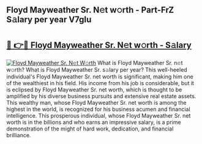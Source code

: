 ## Floyd Mayweather Sr. N𝚎t w𝚘rth - Part-FrZ S𝚊lary per year V7gIu

# <h2><a href="http://gc01ykr.nevu.top/?p=Floyd+Mayweather+Sr.">🔗 👉🔴 Floyd Mayweather Sr. N𝚎t w𝚘rth - S𝚊lary</a></h2>

[![Floyd Mayweather Sr. N𝚎t W𝚘rth](https://i.imgur.com/Oavwk0R.jpeg)](http://gc01ykr.nevu.top/?p=Floyd+Mayweather+Sr.)
What is Floyd Mayweather Sr. n𝚎t w𝚘rth? What is Floyd Mayweather Sr. s𝚊lary per year?
This well-heeled individual's Floyd Mayweather Sr. net worth is significant, making him one of the wealthiest in his field. His income from his job is considerable, but it is eclipsed by Floyd Mayweather Sr. net worth, which is thought to be amplified by his diverse business pursuits and extensive real estate assets. This wealthy man, whose Floyd Mayweather Sr. net worth is among the highest in the world, is recognized for his business acumen and financial intelligence. This prosperous individual, whose Floyd Mayweather Sr. net worth is in the billions and who earns an impressive salary, is a prime demonstration of the might of hard work, dedication, and financial brilliance.
